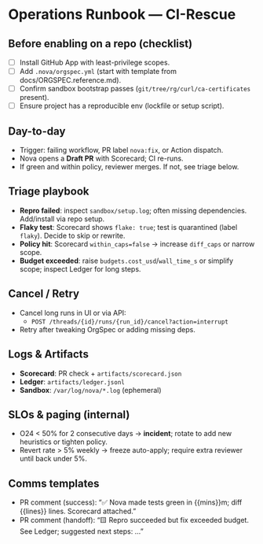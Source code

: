 # Operations Runbook — CI-Rescue

## Before enabling on a repo (checklist)
- [ ] Install GitHub App with least-privilege scopes.
- [ ] Add `.nova/orgspec.yml` (start with template from docs/ORGSPEC.reference.md).
- [ ] Confirm sandbox bootstrap passes (`git/tree/rg/curl/ca-certificates` present).
- [ ] Ensure project has a reproducible env (lockfile or setup script).

## Day-to-day
- Trigger: failing workflow, PR label `nova:fix`, or Action dispatch.
- Nova opens a **Draft PR** with Scorecard; CI re-runs.
- If green and within policy, reviewer merges. If not, see triage below.

## Triage playbook
- **Repro failed**: inspect `sandbox/setup.log`; often missing dependencies. Add/install via repo setup.
- **Flaky test**: Scorecard shows `flake: true`; test is quarantined (label `flaky`). Decide to skip or rewrite.
- **Policy hit**: Scorecard `within_caps=false` → increase `diff_caps` or narrow scope.
- **Budget exceeded**: raise `budgets.cost_usd`/`wall_time_s` or simplify scope; inspect Ledger for long steps.

## Cancel / Retry
- Cancel long runs in UI or via API:
  - `POST /threads/{id}/runs/{run_id}/cancel?action=interrupt`
- Retry after tweaking OrgSpec or adding missing deps.

## Logs & Artifacts
- **Scorecard**: PR check + `artifacts/scorecard.json`
- **Ledger**: `artifacts/ledger.jsonl`
- **Sandbox**: `/var/log/nova/*.log` (ephemeral)

## SLOs & paging (internal)
- O24 < 50% for 2 consecutive days → **incident**; rotate to add new heuristics or tighten policy.
- Revert rate > 5% weekly → freeze auto-apply; require extra reviewer until back under 5%.

## Comms templates
- PR comment (success): “✅ Nova made tests green in {{mins}}m; diff {{lines}} lines. Scorecard attached.”
- PR comment (handoff): “🟨 Repro succeeded but fix exceeded budget. See Ledger; suggested next steps: …”
